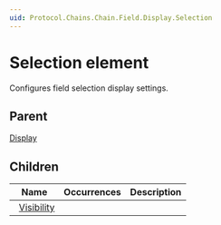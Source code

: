 ```yaml
---
uid: Protocol.Chains.Chain.Field.Display.Selection
---
```


# Selection element

Configures field selection display settings.

## Parent

[Display](xref:Protocol.Chains.Chain.Field.Display)

## Children

|Name|Occurrences|Description|
|--- |--- |--- |
|&nbsp;&nbsp;[Visibility](xref:Protocol.Chains.Chain.Field.Display.Selection.Visibility)|||
